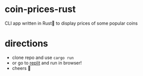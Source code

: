 # coin-prices-rust
CLI app written in Rust🦀 to display prices of some popular coins

# directions
- clone repo and use `cargo run`
- or go to [replit](https://replit.com/@hackerb0y/DisplayRealTimeCoinPrices) and run in browser!
- cheers 🍻
